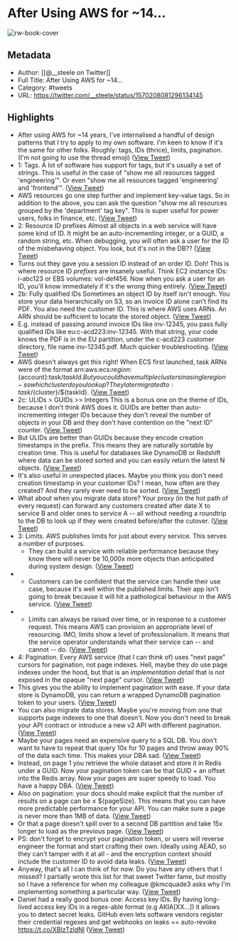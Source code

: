 # After Using AWS for ~14...

![rw-book-cover](https://pbs.twimg.com/profile_images/1199447204311617537/vzdPtfih.jpg)

## Metadata
- Author: [[@__steele on Twitter]]
- Full Title: After Using AWS for ~14...
- Category: #tweets
- URL: https://twitter.com/__steele/status/1570208081296134145

## Highlights
- After using AWS for ~14 years, I've internalised a handful of design patterns that I try to apply to my own software. I'm keen to know if it's the same for other folks.
  Roughly: tags, IDs (thrice), limits, pagination.
  (I'm not going to use the thread emoji) ([View Tweet](https://twitter.com/__steele/status/1570208081296134145))
- 1: Tags.
  A lot of software has support for tags, but it's usually a set of strings. This is useful in the case of "show me all resources tagged 'engineering'". Or even "show me all resources tagged 'engineering' and 'frontend'". ([View Tweet](https://twitter.com/__steele/status/1570208083154210816))
- AWS resources go one step further and implement key-value tags. So in addition to the above, you can ask the question "show me all resources grouped by the 'department' tag key". This is super useful for power users, folks in finance, etc. ([View Tweet](https://twitter.com/__steele/status/1570208085209391112))
- 2: Resource ID prefixes
  Almost all objects in a web service will have some kind of ID. It might be an auto-incrementing integer, or a GUID, a random string, etc. 
  When debugging, you will often ask a user for the ID of the misbehaving object. You look, but it's not in the DB?? ([View Tweet](https://twitter.com/__steele/status/1570208087134605312))
- Turns out they gave you a session ID instead of an order ID. Doh!
  This is where resource ID *prefixes* are insanely useful. Think EC2 instance IDs: i-abc123 or EBS volumes: vol-def456.
  Now when you ask a user for an ID, you'll know immediately if it's the wrong thing entirely. ([View Tweet](https://twitter.com/__steele/status/1570208088988483586))
- 2b: Fully qualified IDs
  Sometimes an object ID by itself isn't enough. You store your data hierarchically on S3, so an invoice ID alone can't find its PDF. You also need the customer ID. 
  This is where AWS uses ARNs. An ARN should be sufficient to locate the stored object. ([View Tweet](https://twitter.com/__steele/status/1570208090750087168))
- E.g. instead of passing around invoice IDs like inv-12345, you pass fully qualified IDs like eu:c-acd223:inv-12345. With that string, your code knows the PDF is in the EU partition, under the c-acd223 customer directory, file name inv-12345.pdf. Much quicker troubleshooting. ([View Tweet](https://twitter.com/__steele/status/1570208092398424064))
- AWS doesn't always get this right! When ECS first launched, task ARNs were of the format arn:aws:ecs:${region}:${account}:task/${taskId}. But you could have multiple clusters in a single region - so which cluster do you look up?
  They later migrated to :task/${cluster}/${taskId}. ([View Tweet](https://twitter.com/__steele/status/1570208094080348160))
- 2c: ULIDs > GUIDs >> Integers
  This is a bonus one on the theme of IDs, because I don't think AWS does it.
  GUIDs are better than auto-incrementing integer IDs because they don't reveal the number of objects in your DB and they don't have contention on the "next ID" counter. ([View Tweet](https://twitter.com/__steele/status/1570208095875497986))
- But ULIDs are better than GUIDs because they encode creation timestamps in the prefix. This means they are naturally sortable by creation time. This is useful for databases like DynamoDB or Redshift where data can be stored sorted and you can easily return the latest N objects. ([View Tweet](https://twitter.com/__steele/status/1570208097607745536))
- It's also useful in unexpected places. Maybe you think you don't need creation timestamp in your customer IDs? I mean, how often are they created? And they rarely ever need to be sorted. ([View Tweet](https://twitter.com/__steele/status/1570208099306442752))
- What about when you migrate data store? Your proxy (in the hot path of every request) can forward any customers created after date X to service B and older ones to service A -- all without needing a roundtrip to the DB to look up if they were created before/after the cutover. ([View Tweet](https://twitter.com/__steele/status/1570208101130997762))
- 3: Limits.
  AWS publishes limits for just about every service. This serves a number of purposes. 
  * They can build a service with reliable performance because they know there will never be 10,000x more objects than anticipated during system design. ([View Tweet](https://twitter.com/__steele/status/1570208102821273602))
- * Customers can be confident that the service can handle their use case, because it's well within the published limits. Their app isn't going to break because it will hit a pathological behaviour in the AWS service. ([View Tweet](https://twitter.com/__steele/status/1570208104545161216))
- * Limits can always be raised over time, or in response to a customer request. This means AWS can provision an appropriate level of resourcing.
  IMO, limits show a level of professionalism. It means that the service operator understands what their service can -- and cannot -- do. ([View Tweet](https://twitter.com/__steele/status/1570208106117988354))
- 4: Pagination.
  Every AWS service (that I can think of) uses "next page" cursors for pagination, not page indexes. Hell, maybe they *do* use page indexes under the hood, but that is an *implementation detail* that is not exposed in the opaque "next page" cursor. ([View Tweet](https://twitter.com/__steele/status/1570208107925766144))
- This gives you the ability to implement pagination with ease. If your data store is DynamoDB, you can return a wrapped DynamoDB pagination token to your users. ([View Tweet](https://twitter.com/__steele/status/1570208109670572032))
- You can also migrate data stores. Maybe you're moving from one that supports page indexes to one that doesn't. Now you don't need to break your API contract or introduce a new v2 API with different pagination. ([View Tweet](https://twitter.com/__steele/status/1570208111826436102))
- Maybe your pages need an expensive query to a SQL DB. You don't want to have to repeat that query 10x for 10 pages and throw away 90% of the data each time. This makes your DBA sad. ([View Tweet](https://twitter.com/__steele/status/1570208113533550593))
- Instead, on page 1 you retrieve the whole dataset and store it in Redis under a GUID. Now your pagination token can be that GUID + an offset into the Redis array. Now your pages are super speedy to load. You have a happy DBA. ([View Tweet](https://twitter.com/__steele/status/1570208115441934337))
- Also on pagination: your docs should make explicit that the number of results on a page can be ≤ ${pageSize}. 
  This means that you can have more predictable performance for your API. You can make sure a page is never more than 1MB of data. ([View Tweet](https://twitter.com/__steele/status/1570208117094481920))
- Or that a page doesn't spill over to a second DB partition and take 15x longer to load as the previous page. ([View Tweet](https://twitter.com/__steele/status/1570208118789001216))
- PS: don't forget to encrypt your pagination token, or users will reverse engineer the format and start crafting their own. Ideally using AEAD, so they can't tamper with it at all - and the encryption context should include the customer ID to avoid data leaks. ([View Tweet](https://twitter.com/__steele/status/1570208120860995584))
- Anyway, that's all I can think of for now. Do you have any others that I missed?
  I partially wrote this list for that sweet Twitter fame, but mostly so I have a reference for when my colleague @kmcquade3 asks why I'm implementing something a particular way. ([View Tweet](https://twitter.com/__steele/status/1570208122832326657))
- Daniel had a really good bonus one: Access key IDs. 
  By having long-lived access key IDs in a regex-able format (e.g AKIA[XX…]) it allows you to detect secret leaks. 
  GitHub even lets software vendors register their credential regexes and get webhooks on leaks == auto-revoke https://t.co/XBIzTzIdNl ([View Tweet](https://twitter.com/__steele/status/1570321500699529217))
